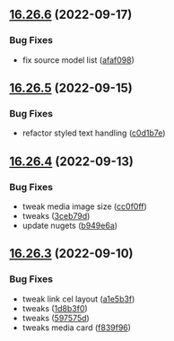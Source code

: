 ## [16.26.6](https://github.com/phandcock/GrampsView/compare/v16.26.5...v16.26.6) (2022-09-17)


### Bug Fixes

* fix source model list ([afaf098](https://github.com/phandcock/GrampsView/commit/afaf09812f2e5182deab1a859a3cd3fc7a37d65d))



## [16.26.5](https://github.com/phandcock/GrampsView/compare/v16.26.4...v16.26.5) (2022-09-15)


### Bug Fixes

* refactor styled text handling ([c0d1b7e](https://github.com/phandcock/GrampsView/commit/c0d1b7ed55dbaad0889622f18e5c107315c7a025))



## [16.26.4](https://github.com/phandcock/GrampsView/compare/v16.26.3...v16.26.4) (2022-09-13)


### Bug Fixes

* tweak media image size ([cc0f0ff](https://github.com/phandcock/GrampsView/commit/cc0f0ff7af2975b46a77a8920c214e214873f6c7))
* tweaks ([3ceb79d](https://github.com/phandcock/GrampsView/commit/3ceb79d6e87ecfd42f91155f3cbe1b88fbb3a8ab))
* update nugets ([b949e6a](https://github.com/phandcock/GrampsView/commit/b949e6a9099cba20c9c9b73bc63eef136eee4ddf))



## [16.26.3](https://github.com/phandcock/GrampsView/compare/v16.26.2...v16.26.3) (2022-09-10)


### Bug Fixes

* tweak link cel layout ([a1e5b3f](https://github.com/phandcock/GrampsView/commit/a1e5b3f70c83d6a87d087acebfb5b8af60c170aa))
* tweaks ([1d8b3f0](https://github.com/phandcock/GrampsView/commit/1d8b3f05b34c66e6e7be1e32b870fd140e360d28))
* tweaks ([597575d](https://github.com/phandcock/GrampsView/commit/597575d4612dc66edd89495741ffb46eebc25322))
* tweaks media card ([f839f96](https://github.com/phandcock/GrampsView/commit/f839f96ffa785f5f2dd836da990481d8c5ff4394))



